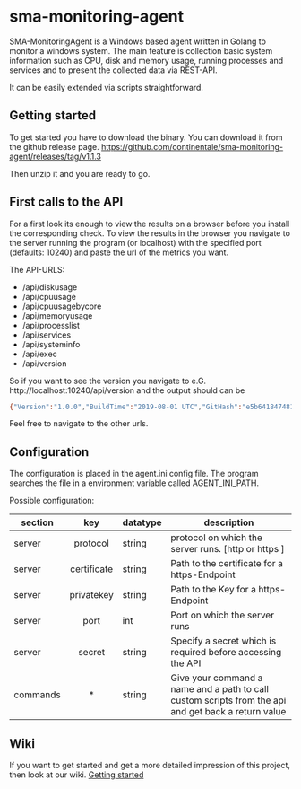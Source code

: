 # sma-monitoring-agent
SMA-MonitoringAgent is a Windows based agent written in Golang to monitor a windows system. The main feature is collection 
basic system information such as CPU, disk and memory usage, running processes and services and to present the collected data via REST-API.

It can be easily extended via scripts straightforward.

## Getting started
To get started you have to download the binary. You can download it from the github release page. 
https://github.com/continentale/sma-monitoring-agent/releases/tag/v1.1.3

Then unzip it and you are ready to go.

## First calls to the API
For a first look its enough to view the results on a browser before you install the corresponding check. 
To view the results in the browser you navigate to the server running the program (or localhost) with the specified port (defaults: 10240) and paste the url of the metrics you want. 

The API-URLS:
* /api/diskusage
* /api/cpuusage
* /api/cpuusagebycore
* /api/memoryusage
* /api/processlist
* /api/services
* /api/systeminfo
* /api/exec
* /api/version

So if you want to see the version you navigate to e.G. http://localhost:10240/api/version and the output should can be 
```bash
{"Version":"1.0.0","BuildTime":"2019-08-01 UTC","GitHash":"e5b641847481bcdd7a19a01d355ab700e22ee7f3"}
```

Feel free to navigate to the other urls.

## Configuration
The configuration is placed in the agent.ini config file. The program searches the file in a environment variable called AGENT_INI_PATH.

Possible configuration:

| section  |     key     | datatype | description                                                                                         |
| -------- | :---------: | -------- | --------------------------------------------------------------------------------------------------- |
| server   |  protocol   | string   | protocol on which the server runs. [http or https ]                                                 |
| server   | certificate | string   | Path to the certificate for a https-Endpoint                                                        |
| server   | privatekey  | string   | Path to the Key for a https-Endpoint                                                                |
| server   |    port     | int      | Port on which the server runs                                                                       |
| server   |   secret    | string   | Specify a secret which is required before accessing the API                                         |
| commands |      *      | string   | Give your command a name and a path to call custom scripts from the api and get back a return value |


## Wiki
If you want to get started and get a more detailed impression of this project, then look at our wiki. [Getting started](https://github.com/continentale/sma-monitoring-agent/wiki/Getting-started)
